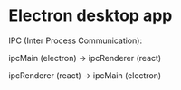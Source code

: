 # Electron desktop app
 
 IPC (Inter Process Communication):
 
 ipcMain (electron) -> ipcRenderer (react)
 
 ipcRenderer (react) -> ipcMain (electron)
